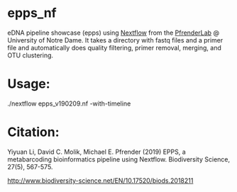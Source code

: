 # epps_nf

eDNA pipeline showcase (epps) using [Nextflow](https://www.nextflow.io/) from the [PfrenderLab](https://www3.nd.edu/~mpfrende/) @ University of Notre Dame. It takes a directory with fastq files and a primer file and automatically does quality filtering, primer removal, merging, and OTU clustering. 

# Usage:

./nextflow epps_v190209.nf -with-timeline

# Citation: 

Yiyuan Li, David C. Molik, Michael E. Pfrender (2019) EPPS, a metabarcoding bioinformatics pipeline using Nextflow. Biodiversity Science, 27(5), 567-575.

http://www.biodiversity-science.net/EN/10.17520/biods.2018211
